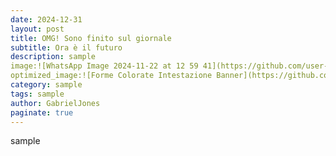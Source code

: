 ```yaml
---
date: 2024-12-31
layout: post
title: OMG! Sono finito sul giornale 
subtitle: Ora è il futuro
description: sample
image:![WhatsApp Image 2024-11-22 at 12 59 41](https://github.com/user-attachments/assets/973b2be5-b24e-49bd-bc3a-5a25c497edd2)
optimized_image:![Forme Colorate Intestazione Banner](https://github.com/user-attachments/assets/3f755a4d-96d8-4df7-a799-36dbee653fb6)
category: sample
tags: sample
author: GabrielJones
paginate: true
---
```

sample
